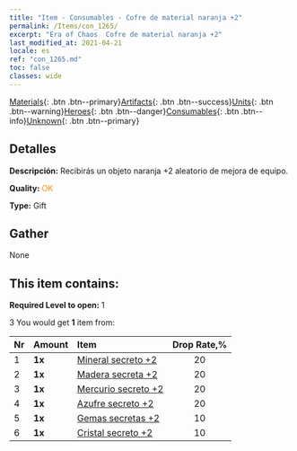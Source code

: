 ```yaml
---
title: "Item - Consumables - Cofre de material naranja +2"
permalink: /Items/con_1265/
excerpt: "Era of Chaos  Cofre de material naranja +2"
last_modified_at: 2021-04-21
locale: es
ref: "con_1265.md"
toc: false
classes: wide
---
```

 [Materials](/es/Items/){: .btn .btn--primary}[Artifacts](/es/Items/Artifacts/){: .btn .btn--success}[Units](/es/Items/Units/){: .btn .btn--warning}[Heroes](/es/Items/Heroes/){: .btn .btn--danger}[Consumables](/es/Items/Consumables/){: .btn .btn--info}[Unknown](/es/Items/Unknown/){: .btn .btn--primary}

## Detalles
 **Descripción:** Recibirás un objeto naranja +2 aleatorio de mejora de equipo.

 **Quality:** <span style="color: #FF8C00">OK</span>

 **Type:** Gift

## Gather

  None

## This item contains:

 **Required Level to open:** 1

 3 You would get **1** item  from:

  | Nr | Amount |     Item    | Drop Rate,% |
  |:---|:-------|:------------|:---------:|
  | 1 |  **1x** | [Mineral secreto +2](/es/Items/mat_75/) | 20 | 
  | 2 |  **1x** | [Madera secreta +2](/es/Items/mat_76/) | 20 | 
  | 3 |  **1x** | [Mercurio secreto +2](/es/Items/mat_77/) | 20 | 
  | 4 |  **1x** | [Azufre secreto +2](/es/Items/mat_78/) | 20 | 
  | 5 |  **1x** | [Gemas secretas +2](/es/Items/mat_79/) | 10 | 
  | 6 |  **1x** | [Cristal secreto +2](/es/Items/mat_80/) | 10 | 
